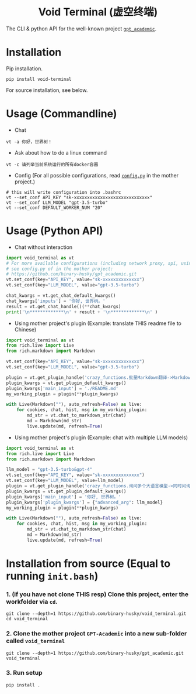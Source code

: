 # <div align=center> Void Terminal (虚空终端)</div>

The CLI & python API for the well-known project [`gpt_academic`](https://github.com/binary-husky/gpt_academic.git).

# Installation
Pip installation.
```
pip install void-terminal
```

For source installation, see below.

# Usage (Commandline)

- Chat

```
vt -a 你好，世界树！
```

- Ask about how to do a linux command 

```
vt -c 请列举当前系统运行的所有docker容器
```


- Config (For all possible configurations, read [`config.py`](https://github.com/binary-husky/gpt_academic/blob/master/config.py) in the mother project.)
```
# this will write configuration into .bashrc
vt --set_conf API_KEY "sk-xxxxxxxxxxxxxxxxxxxxxxxxxxxxx"
vt --set_conf LLM_MODEL "gpt-3.5-turbo"
vt --set_conf DEFAULT_WORKER_NUM "20"
```


# Usage (Python API)

- Chat without interaction

```python
import void_terminal as vt
# For more available configurations (including network proxy, api, using chatglm etc.), 
# see config.py of in the mother project:
# https://github.com/binary-husky/gpt_academic.git
vt.set_conf(key="API_KEY", value="sk-xxxxxxxxxxxxxx")   
vt.set_conf(key="LLM_MODEL", value="gpt-3.5-turbo")

chat_kwargs = vt.get_chat_default_kwargs()
chat_kwargs['inputs'] = '你好, 世界树。'
result = vt.get_chat_handle()(**chat_kwargs)
print('\n*************\n' + result + '\n*************\n' )
```


- Using mother project's plugin (Example: translate THIS readme file to Chinese)

```python
import void_terminal as vt
from rich.live import Live
from rich.markdown import Markdown

vt.set_conf(key="API_KEY", value="sk-xxxxxxxxxxxxxx")
vt.set_conf(key="LLM_MODEL", value="gpt-3.5-turbo")

plugin = vt.get_plugin_handle('crazy_functions.批量Markdown翻译->Markdown翻译指定语言')
plugin_kwargs = vt.get_plugin_default_kwargs()
plugin_kwargs['main_input'] = './README.md'
my_working_plugin = plugin(**plugin_kwargs)

with Live(Markdown(""), auto_refresh=False) as live:
    for cookies, chat, hist, msg in my_working_plugin:
        md_str = vt.chat_to_markdown_str(chat)
        md = Markdown(md_str)
        live.update(md, refresh=True)
```

- Using mother project's plugin (Example: chat with multiple LLM models)

```python
import void_terminal as vt
from rich.live import Live
from rich.markdown import Markdown

llm_model = "gpt-3.5-turbo&gpt-4"
vt.set_conf(key="API_KEY", value="sk-xxxxxxxxxxxxxx")
vt.set_conf(key="LLM_MODEL", value=llm_model)
plugin = vt.get_plugin_handle('crazy_functions.询问多个大语言模型->同时问询_指定模型')
plugin_kwargs = vt.get_plugin_default_kwargs()
plugin_kwargs['main_input'] = '你好, 世界树。'
plugin_kwargs['plugin_kwargs'] = {"advanced_arg": llm_model}
my_working_plugin = plugin(**plugin_kwargs)

with Live(Markdown(""), auto_refresh=False) as live:
    for cookies, chat, hist, msg in my_working_plugin:
        md_str = vt.chat_to_markdown_str(chat)
        md = Markdown(md_str)
        live.update(md, refresh=True)
```





# Installation from source (Equal to running `init.bash`)

### 1. (if you have not clone **THIS** resp) Clone this project, **enter the workfolder** via `cd`.

```
git clone --depth=1 https://github.com/binary-husky/void_terminal.git
cd void_terminal
```

### 2. Clone the **mother project** `GPT-Academic` into a new **sub-folder** called `void_terminal`

```
git clone --depth=1 https://github.com/binary-husky/gpt_academic.git void_terminal
```

### 3. Run setup

```
pip install .
```
